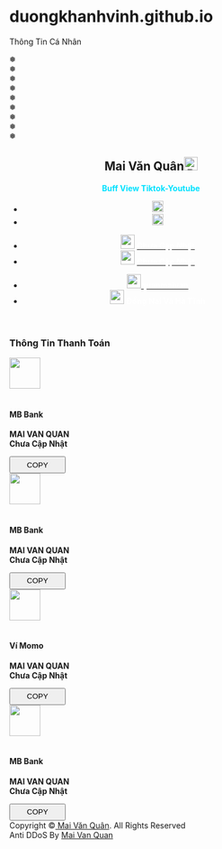 # duongkhanhvinh.github.io
Thông Tin Cá Nhân
<!DOCTYPE html>
<html lang="vi">
<head>
<meta charset="UTF-8">
<meta http-equiv="X-UA-Compatible" content="IE=edge">
<meta name="viewport" content="width=device-width, initial-scale=1.0">
<title>Dương Khánh Vinh</title>
<link rel="stylesheet" href="assets/snow.css" />
<link href='img/favicon.ico' rel="icon" type="image/x-icon" >
<link rel="stylesheet" href="https://cdnjs.cloudflare.com/ajax/libs/animate.css/4.1.1/animate.min.css" integrity="sha512-c42qTSw/wPZ3/5LBzD+Bw5f7bSF2oxou6wEb+I/lqeaKV5FDIfMvvRp772y4jcJLKuGUOpbJMdg/BTl50fJYAw==" crossorigin="anonymous" referrerpolicy="no-referrer" />
<link rel="stylesheet" href="https://cdnjs.cloudflare.com/ajax/libs/limonte-sweetalert2/11.1.9/sweetalert2.min.css" integrity="sha512-cyIcYOviYhF0bHIhzXWJQ/7xnaBuIIOecYoPZBgJHQKFPo+TOBA+BY1EnTpmM8yKDU4ZdI3UGccNGCEUdfbBqw==" crossorigin="anonymous" referrerpolicy="no-referrer" />
<script src="https://cdnjs.cloudflare.com/ajax/libs/limonte-sweetalert2/11.1.9/sweetalert2.all.min.js" integrity="sha512-IZ95TbsPTDl3eT5GwqTJH/14xZ2feLEGJRbII6bRKtE/HC6x3N4cHye7yyikadgAsuiddCY2+6gMntpVHL1gHw==" crossorigin="anonymous" referrerpolicy="no-referrer"></script>
<div class="snowflake">❅</div>
<div class="snowflake">❅</div>
<div class="snowflake">❅</div>
<div class="snowflake">❅</div>
<div class="snowflake">❅</div>
<div class="snowflake">❅</div>
<div class="snowflake">❅</div>
<div class="snowflake">❅</div>
<div class="snowflake">❅</div>
</div>
<body>
<body>
<script type='text/javascript'>
            ! function(e, t, a) {
                function n() {
                    c(".heart{width: 10px;height: 10px;position: fixed;background: #f00;transform: rotate(45deg);-webkit-transform: rotate(45deg);-moz-transform: rotate(45deg);}.heart:after,.heart:before{content: '';width: inherit;height: inherit;background: inherit;border-radius: 50%;-webkit-border-radius: 50%;-moz-border-radius: 50%;position: fixed;}.heart:after{top: -5px;}.heart:before{left: -5px;}"), o(), r()
                }

                function r() {
                    for (var e = 0; e < d.length; e++) d[e].alpha <= 0 ? (t.body.removeChild(d[e].el), d.splice(e, 1)) : (d[e].y--, d[e].scale += .004, d[e].alpha -= .013, d[e].el.style.cssText = "left:" + d[e].x + "px;top:" + d[e].y + "px;opacity:" + d[e].alpha + ";transform:scale(" + d[e].scale + "," + d[e].scale + ") rotate(45deg);background:" + d[e].color + ";z-index:99999");
                    requestAnimationFrame(r)
                }

                function o() {
                    var t = "function" == typeof e.onclick && e.onclick;
                    e.onclick = function(e) {
                        t && t(), i(e)
                    }
                }

                function i(e) {
                    var a = t.createElement("div");
                    a.className = "heart", d.push({
                        el: a,
                        x: e.clientX - 5,
                        y: e.clientY - 5,
                        scale: 1,
                        alpha: 1,
                        color: s()
                    }), t.body.appendChild(a)
                }

                function c(e) {
                    var a = t.createElement("style");
                    a.type = "text/css";
                    try {
                        a.appendChild(t.createTextNode(e))
                    } catch (t) {
                        a.styleSheet.cssText = e
                    }
                    t.getElementsByTagName("head")[0].appendChild(a)
                }

                function s() {
                    return "rgb(" + ~~(255 * Math.random()) + "," + ~~(255 * Math.random()) + "," + ~~(255 * Math.random()) + ")"
                }
                var d = [];
                e.requestAnimationFrame = function() {
                    return e.requestAnimationFrame || e.webkitRequestAnimationFrame || e.mozRequestAnimationFrame || e.oRequestAnimationFrame || e.msRequestAnimationFrame || function(e) {
                        setTimeout(e, 1e3 / 60)
                    }
                }(), n()
            }(window, document);
        </script>
<style>
i.fas.fa-check {
    background: #1266f1;
    color: #fff;
    padding: 4px;
    border-radius: 100%;
    font-size: 8px;
    vertical-align: middle;
}
         </style>

<meta http-equiv="X-UA-Compatible" content="IE=edge">
<meta name="viewport" content="width=device-width, initial-scale=1, shrink-to-fit=no">
<meta name="format-detection" content="telephone=no">
<meta name="format-detection" content="address=no">
<meta name="author" content="Mai Văn Quân">
<link rel="stylesheet" href="assets/main.css">

<link rel="stylesheet" type="text/css" href="assets/styles/style.css">
<link rel="stylesheet" type="text/css" href="assets/styles/style-dark.css">
<link rel="stylesheet" type="text/css" href="assets/demo/style-demo.css">
</body>
</head>

<div class="preloader">
<div class="preloader__wrap">
<div class="circle-pulse">
<div class="circle-pulse__1"></div>
<div class="circle-pulse__2"></div>
</div>
<div class="preloader__progress"><span></span></div>
</div>
</div>
<script>
Swal.fire(
'Welcome !',
'Chào Mừng Bạn Đến Với Website Của Mai Văn Quân.',
'success'
)    
</script>
 <main class="main">

<div class="header-image">
<div class="js-parallax" style="background-image: url(img/profile.jpg);"></div>
</div>
<div class="container gutter-top ">

<header class="header box">
<div class="header__left">
<div class="header__photo">
<img class="header__photo-img" src="https://i.imgur.com/KpKEzYH.png" alt="">
</div>
<div class="header__base-info">
<h2 class="title titl--h1"><b>Mai Văn Quân<img src="img/tich-xanh.png" alt="Đã Xác Minh" style="height: 24px;"></b></h2>
<div class="skill-item" style="color: #00e1ff;"><b>Buff View Tiktok-Youtube</b></div>
<ul class="header__social">
<li><a href="https://www.youtube.com/quanmaivan" target="_blank"><span class="nav-link-icon mr-1">
<i class="icon-img"><img height="20" src="img/ytb.png"></i><li><a href="https://zalo.me/maivanquan2k8" target="_blank"><span class="nav-link-icon mr-1">
<i class="icon-img"><img height="20" src="img/zalo.png"></i>
</span></a></li>
</span></a></li>
</ul>
</div>
</div>
<div class="header__right">
<ul class="header__contact">
<li><span class="overhead"><i class="icon-img"><img height="25" src="img/mail.png"></i></span>
<a href="mailto:Chưa Cập Nhật" target="_blank">
<font color="white"><b><span>Chưa Cập Nhật</span></b></font>
</a>
</li>
<li><span class="overhead"><i class="icon-img"><img height="25" src="img/phone.png"></i></span>
<a href="tel:Chưa Cập Nhật" target="_blank">
<font color="white"><b>Chưa Cập Nhật</b></font>
</a>
</li>
</ul>
<ul class="header__contact">
<li><span class="overhead"><i class="icon-img"><img height="25" src="img/ytb.png"></i></span><a href="https://www.youtube.com/quanmaivan" target="_blank"><font color="white"><b>quanmaivan</b></font></a></li>
<li><span class="overhead"><i class="icon-img"><img height="25" src="img/puplic.png"></i></span>
<font color="white"><b>Đồng Nai Và Hà Tĩnh</b></font>
</a>
</li>
</ul>
</div>
</header>
<div class="row sticky-parent">


<div class="col-12">
<div class="box box-content">

<div class="mt-1">
<h3 class="title title--h2 first-title title__separate">Thông Tin Thanh Toán</h3>
<div class="row">

<div class="col-12 col-lg-6">
<div class="case-item">
<img src="img/mbbank.png" height="55px">
<div>&nbsp;
<h4 class="title title--h4">MB Bank</h4>
<p><b>MAI VAN QUAN</b><br><b>Chưa Cập Nhật</b></p>
<button type="button" style="height:30px;width:100px" class="btn btn-primary" onclick="copy('Chưa Cập Nhật')">COPY</button>
 </div>
</div>
</div>

<div class="col-12 col-lg-6">
<div class="case-item">
<img src="img/mbbank.png" height="55px">
<div>&nbsp;
<h4 class="title title--h4">MB Bank</h4>
<p><b>MAI VAN QUAN</b><br><b>Chưa Cập Nhật</b></p>
<button type="button" style="height:30px;width:100px" class="btn btn-primary" onclick="copy('9999190888888')">COPY</button>
</div>
</div>
</div>

<div class="col-12 col-lg-6">
<div class="case-item">
<img src="img/momo.png" height="55px">
<div>&nbsp;
<h4 class="title title--h4">Ví Momo</h4>
<p><b>MAI VAN QUAN</b><br><b>Chưa Cập Nhật</b></p>
<button type="button" style="height:30px;width:100px" class="btn btn-primary" onclick="copy('Chưa Cập Nhật')">COPY</button>
</div>
</div>
</div>
<div class="col-12 col-lg-6">
<div class="case-item">
<img src="img/mbbank.png" height="55px">
<div>&nbsp;
<h4 class="title title--h4">MB Bank</h4>
<p><b>MAI VAN QUAN</b><br><b>Chưa Cập Nhật</b></p>
<button type="button" style="height:30px;width:100px" class="btn btn-primary" onclick="copy('Chưa Cập Nhật')">COPY</button>
</div>
</div>
</div>

</div>
</div>

</div>

<footer class="footer">Copyright &copy;<script data-cfasync="false" src="/cdn-cgi/scripts/5c5dd728/cloudflare-static/email-decode.min.js"></script><script>document.write(new Date().getFullYear());</script><a href="https://www.youtube.com/quanmaivan" target="_blank"> Mai Văn Quân</a>. All Rights Reserved
<br>
Anti DDoS By <a href="#">Mai Van Quan </a>
</footer>
</div>
</div>
</div>
</main>

<svg class="svg-defs">
<clippath id="avatar-box">
<path d="M1.85379 38.4859C2.9221 18.6653 18.6653 2.92275 38.4858 1.85453 56.0986.905299 77.2792 0 94 0c16.721 0 37.901.905299 55.514 1.85453 19.821 1.06822 35.564 16.81077 36.632 36.63137C187.095 56.0922 188 77.267 188 94c0 16.733-.905 37.908-1.854 55.514-1.068 19.821-16.811 35.563-36.632 36.631C131.901 187.095 110.721 188 94 188c-16.7208 0-37.9014-.905-55.5142-1.855-19.8205-1.068-35.5637-16.81-36.63201-36.631C.904831 131.908 0 110.733 0 94c0-16.733.904831-37.9078 1.85379-55.5141z"></path>
</clippath>
<clippath id="avatar-hexagon">
<path d="M0 27.2891c0-4.6662 2.4889-8.976 6.52491-11.2986L31.308 1.72845c3.98-2.290382 8.8697-2.305446 12.8637-.03963l25.234 14.31558C73.4807 18.3162 76 22.6478 76 27.3426V56.684c0 4.6805-2.5041 9.0013-6.5597 11.3186L44.4317 82.2915c-3.9869 2.278-8.8765 2.278-12.8634 0L6.55974 68.0026C2.50414 65.6853 0 61.3645 0 56.684V27.2891z"></path>
</clippath>
</svg>
<div class="back-to-top"></div>

<script>
function copy(text) {
  document.body.insertAdjacentHTML("beforeend","<div id=\"copy\" contenteditable>"+text+"</div>")
  document.getElementById("copy").focus();
  document.execCommand("selectAll");
  document.execCommand("copy");
  document.getElementById("copy").remove();
  Swal.fire(
  'Copy !',
  'Sao Chép Thành Công',
  'success'
)
}
</script>
<script data-cfasync="false" src="assets/emailcontact.js"></script>
<script src="assets/js/jquery-3.4.1.min.js"></script>
<script src="assets/js/plugins.min.js"></script>
<script src="assets/js/common.js"></script>
<script src="https://cdn.jsdelivr.net/npm/sweetalert2@11.3.0/dist/sweetalert2.min.js"></script>
<script src="assets/demo/plugins-demo.js"></script>
</body>
</html>
